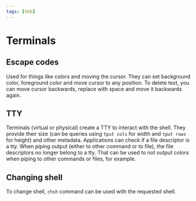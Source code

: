 ```yaml
---
tags: [kbb]
---
```

# Terminals
## Escape codes
Used for things like colors and moving the cursor. They can set background color, foreground color and move cursor to any position. To delete text, you can move cursor backwards, replace with space and move it backwards again.
## TTY
Terminals (virtual or physical) create a TTY to interact with the shell. They provide their size (can be queries using `tput cols` for width and `tput rows` for height) and other metadata.
Applications can check if a file descriptor is a tty.
When piping output (either to other command or to file), the file descriptors no longer belong to a tty. That can be used to not output colors when piping to other commands or files, for example.
## Changing shell
To change shell, `chsh` command can be used with the requested shell.